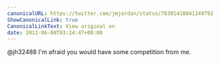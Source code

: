 ```yaml
---
canonicalURL: https://twitter.com/jmjordan/status/78301418041249792
ShowCanonicalLink: true
CanonicalLinkText: View original on
date: 2011-06-08T03:24:47+00:00
---
```

@jh32488 I'm afraid you would have some competition from me.